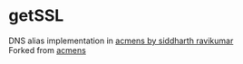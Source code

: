 # getSSL
DNS alias implementation in [acmens by siddharth ravikumar](https://github.com/r5d/acmens)<br>
Forked from [acmens](https://github.com/r5d/acmens)
